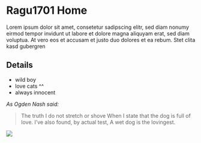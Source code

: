 # Ragu1701 Home

Lorem ipsum dolor sit amet, consetetur sadipscing elitr, sed diam nonumy eirmod tempor invidunt ut labore et dolore magna aliquyam erat, sed diam voluptua. At vero eos et accusam et justo duo dolores et ea rebum. Stet clita kasd gubergren

## Details
 
 * wild boy
 * love cats ^^
 * always innocent
 
_As Ogden Nash said:_
 
> The truth I do not stretch or shove
> When I state that the dog is full of love.
> I’ve also found, by actual test,
> A wet dog is the lovingest.

<img src="https://images.unsplash.com/photo-1570110446830-d8302d735786?ixlib=rb-1.2.1&ixid=eyJhcHBfaWQiOjEyMDd9&auto=format&fit=crop&w=1350&q=80"/>